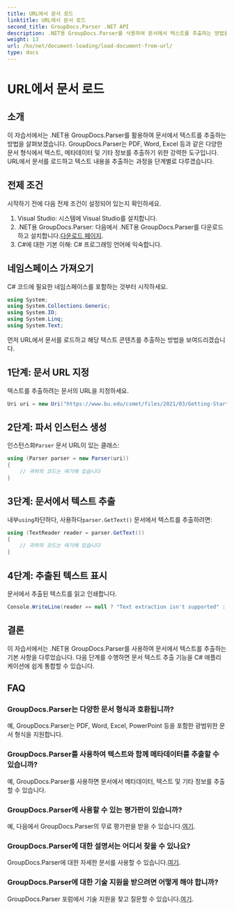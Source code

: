 ```yaml
---
title: URL에서 문서 로드
linktitle: URL에서 문서 로드
second_title: GroupDocs.Parser .NET API
description: .NET용 GroupDocs.Parser를 사용하여 문서에서 텍스트를 추출하는 방법을 알아보세요. 이 튜토리얼에서는 URL에서 문서를 로드하고 텍스트를 추출하는 방법을 단계별로 다룹니다.
weight: 13
url: /ko/net/document-loading/load-document-from-url/
type: docs
---
```

# URL에서 문서 로드

## 소개
이 자습서에서는 .NET용 GroupDocs.Parser를 활용하여 문서에서 텍스트를 추출하는 방법을 살펴보겠습니다. GroupDocs.Parser는 PDF, Word, Excel 등과 같은 다양한 문서 형식에서 텍스트, 메타데이터 및 기타 정보를 추출하기 위한 강력한 도구입니다. URL에서 문서를 로드하고 텍스트 내용을 추출하는 과정을 단계별로 다루겠습니다.
## 전제 조건
시작하기 전에 다음 전제 조건이 설정되어 있는지 확인하세요.
1. Visual Studio: 시스템에 Visual Studio를 설치합니다.
2.  .NET용 GroupDocs.Parser: 다음에서 .NET용 GroupDocs.Parser를 다운로드하고 설치합니다.[다운로드 페이지](https://releases.groupdocs.com/parser/net/).
3. C#에 대한 기본 이해: C# 프로그래밍 언어에 익숙합니다.

## 네임스페이스 가져오기
C# 코드에 필요한 네임스페이스를 포함하는 것부터 시작하세요.
```csharp
using System;
using System.Collections.Generic;
using System.IO;
using System.Linq;
using System.Text;
```

먼저 URL에서 문서를 로드하고 해당 텍스트 콘텐츠를 추출하는 방법을 보여드리겠습니다.
## 1단계: 문서 URL 지정
텍스트를 추출하려는 문서의 URL을 지정하세요.
```csharp
Uri uri = new Uri("https://www.bu.edu/csmet/files/2021/03/Getting-Started-with-SQLite.pdf");
```
## 2단계: 파서 인스턴스 생성
 인스턴스화`Parser` 문서 URL이 있는 클래스:
```csharp
using (Parser parser = new Parser(uri))
{
    // 귀하의 코드는 여기에 있습니다
}
```
## 3단계: 문서에서 텍스트 추출
 내부`using`차단하다, 사용하다`parser.GetText()` 문서에서 텍스트를 추출하려면:
```csharp
using (TextReader reader = parser.GetText())
{
    // 귀하의 코드는 여기에 있습니다
}
```
## 4단계: 추출된 텍스트 표시
문서에서 추출된 텍스트를 읽고 인쇄합니다.
```csharp
Console.WriteLine(reader == null ? "Text extraction isn't supported" : reader.ReadToEnd());
```

## 결론
이 자습서에서는 .NET용 GroupDocs.Parser를 사용하여 문서에서 텍스트를 추출하는 기본 사항을 다루었습니다. 다음 단계를 수행하면 문서 텍스트 추출 기능을 C# 애플리케이션에 쉽게 통합할 수 있습니다.

## FAQ
### GroupDocs.Parser는 다양한 문서 형식과 호환됩니까?
예, GroupDocs.Parser는 PDF, Word, Excel, PowerPoint 등을 포함한 광범위한 문서 형식을 지원합니다.
### GroupDocs.Parser를 사용하여 텍스트와 함께 메타데이터를 추출할 수 있습니까?
예, GroupDocs.Parser를 사용하면 문서에서 메타데이터, 텍스트 및 기타 정보를 추출할 수 있습니다.
### GroupDocs.Parser에 사용할 수 있는 평가판이 있습니까?
 예, 다음에서 GroupDocs.Parser의 무료 평가판을 받을 수 있습니다.[여기](https://releases.groupdocs.com/).
### GroupDocs.Parser에 대한 설명서는 어디서 찾을 수 있나요?
 GroupDocs.Parser에 대한 자세한 문서를 사용할 수 있습니다.[여기](https://tutorials.groupdocs.com/parser/net/).
### GroupDocs.Parser에 대한 기술 지원을 받으려면 어떻게 해야 합니까?
GroupDocs.Parser 포럼에서 기술 지원을 찾고 질문할 수 있습니다.[여기](https://forum.groupdocs.com/c/parser/17).